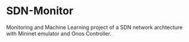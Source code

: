 # SDN-Monitor
Monitoring and Machine Learning project of a SDN network archtecture with Mininet emulator and Onos Controller.
